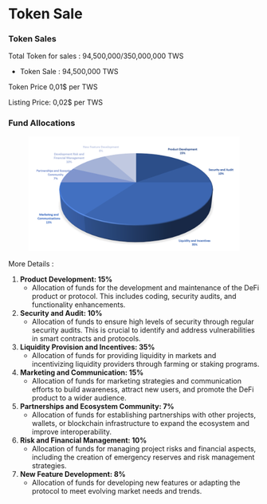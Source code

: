 # Token Sale

### Token Sales

Total Token for sales : 94,500,000/350,000,000 TWS

* Token Sale : 94,500,000 TWS

Token Price 0,01$ per TWS

Listing Price: 0,02$ per TWS



### Fund Allocations&#x20;



<figure><img src="../.gitbook/assets/Screenshot 2024-01-31 003121.png" alt=""><figcaption></figcaption></figure>



More Details :

1. **Product Development: 15%**
   * Allocation of funds for the development and maintenance of the DeFi product or protocol. This includes coding, security audits, and functionality enhancements.
2. **Security and Audit: 10%**
   * Allocation of funds to ensure high levels of security through regular security audits. This is crucial to identify and address vulnerabilities in smart contracts and protocols.
3. **Liquidity Provision and Incentives: 35%**
   * Allocation of funds for providing liquidity in markets and incentivizing liquidity providers through farming or staking programs.
4. **Marketing and Communication: 15%**
   * Allocation of funds for marketing strategies and communication efforts to build awareness, attract new users, and promote the DeFi product to a wider audience.
5. **Partnerships and Ecosystem Community: 7%**
   * Allocation of funds for establishing partnerships with other projects, wallets, or blockchain infrastructure to expand the ecosystem and improve interoperability.
6. **Risk and Financial Management: 10%**
   * Allocation of funds for managing project risks and financial aspects, including the creation of emergency reserves and risk management strategies.
7. **New Feature Development: 8%**
   * Allocation of funds for developing new features or adapting the protocol to meet evolving market needs and trends.
